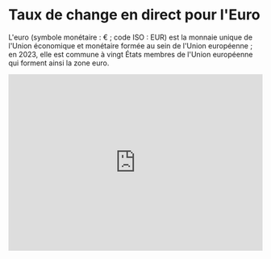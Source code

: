 # Taux de change en direct pour l'Euro

L'euro (symbole monétaire : € ; code ISO : EUR) est la monnaie unique de l'Union économique et monétaire formée au sein de l'Union européenne ; en 2023, elle est commune à vingt États membres de l'Union européenne qui forment ainsi la zone euro.

<iframe src="https://fr.widgets.investing.com/live-currency-cross-rates?theme=darkTheme&pairs=1,6,9,10,16,148" width="100%" height="350px" frameborder="0" allowtransparency="true" marginwidth="0" marginheight="0"></iframe>
